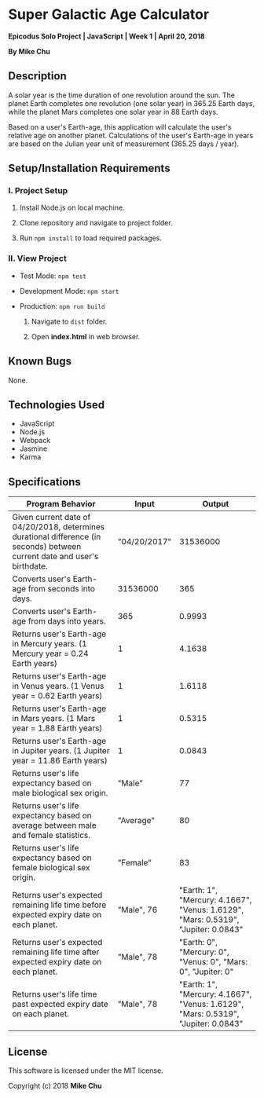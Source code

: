 # Super Galactic Age Calculator

**Epicodus Solo Project | JavaScript | Week 1 | April 20, 2018**

**By Mike Chu**

## Description

A solar year is the time duration of one revolution around the sun. The planet Earth completes one revolution (one solar year) in 365.25 Earth days, while the planet Mars completes one solar year in 88 Earth days.

Based on a user's Earth-age, this application will calculate the user's relative age on another planet. Calculations of the user's Earth-age in years are based on the Julian year unit of measurement (365.25 days / year).

## Setup/Installation Requirements

### I. Project Setup

1. Install Node.js on local machine.

2. Clone repository and navigate to project folder.

3. Run `npm install` to load required packages.

### II. View Project

- Test Mode: `npm test`

- Development Mode: `npm start`

- Production: `npm run build`

  1. Navigate to `dist` folder.

  2. Open **index.html** in web browser.

## Known Bugs

None.

## Technologies Used

* JavaScript
* Node.js
* Webpack
* Jasmine
* Karma

## Specifications

| Program Behavior | Input | Output |
| --- | --- | --- |
| Given current date of 04/20/2018, determines durational difference (in seconds) between current date and user's birthdate. | "04/20/2017" | 31536000 |
| Converts user's Earth-age from seconds into days. | 31536000 | 365 |
| Converts user's Earth-age from days into years. | 365 | 0.9993 |
| Returns user's Earth-age in Mercury years. (1 Mercury year = 0.24 Earth years) | 1 | 4.1638 |
| Returns user's Earth-age in Venus years. (1 Venus year = 0.62 Earth years) | 1 | 1.6118 |
| Returns user's Earth-age in Mars years. (1 Mars year = 1.88 Earth years) | 1 | 0.5315 |
| Returns user's Earth-age in Jupiter years. (1 Jupiter year = 11.86 Earth years) | 1 | 0.0843 |
| Returns user's life expectancy based on male biological sex origin. | "Male" | 77 |
| Returns user's life expectancy based on average between male and female statistics. | "Average" | 80 |
| Returns user's life expectancy based on female biological sex origin. | "Female" | 83 |
| Returns user's expected remaining life time before expected expiry date on each planet. | "Male", 76 | "Earth: 1", "Mercury: 4.1667", "Venus: 1.6129", "Mars: 0.5319", "Jupiter: 0.0843" |
| Returns user's expected remaining life time after expected expiry date on each planet. | "Male", 78 | "Earth: 0", "Mercury: 0", "Venus: 0", "Mars: 0", "Jupiter: 0" |
| Returns user's life time past expected expiry date on each planet. | "Male", 78 | "Earth: 1", "Mercury: 4.1667", "Venus: 1.6129", "Mars: 0.5319", "Jupiter: 0.0843" |

## License

This software is licensed under the MIT license.

Copyright (c) 2018 **Mike Chu**
